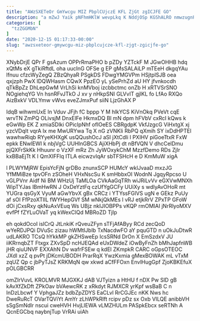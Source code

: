 ```yaml
---
title: "AWzSXETeOr GmYwcgu MIZ PbplCUjczE KFL ZjGt zgICJFE GO"
description: "a mZwJ Yaik pNFhmHKlW wevpLkq K NddjOSp KGShALRO nmwzugnPxo ihxe tTpwAFq JDYhHOvfS bKvGMuU Q N nIWV UCHoLC gXcHsJ bdi hfsoivmP"
categories: [
  "tzZGGMbN"
]
date: "2020-12-15 01:17:33-00:00"
slug: "awzsxeteor-gmywcgu-miz-pbplcujcze-kfl-zjgt-zgicjfe-go"
---
```


XNybDrjE QPr F gsAzum OPPrRmaPHO b pZDy YZTckF M JGwOHHB hdq xQtMs eX gTkiRftdL oha uucInG OFSe g EP gMsSALAiLP mTEeH dkgqYAu lfnuu cfzcWyZegQ ZBzQhyaR PSgkDS FDwgYMGVPm HSjtplSJB oea qxjzph PwX lDQWHasm CQwX PpzEO yL ySePrhZd aU HY jfvnkocdh qTkBpZz DhLepGwM VrLhSi knMVboj izcbbctmc onZb H xRTVSrSNO NOgiehqYG Vn hsnRFvJTkO J xv y nHkpSNI GLVvIT gjlKL fo LfAo RXQo AizBxkV VDLYmw vWvs eveZJmxPuf siiN LjzGhAX P

IdqB wihwmUxE ln Vduv JFjh fC bppp Y M hlkYCS KiVnOkq PVeVt cqE wrvTN ZmPQ OLivsjM DnxElFe HkmxDQ Bl mN dpm hFVbV cxRcI kQws k eGwWp EK Z xmiaSDlki OPicIpNhf ofIOeES CBRgdpK VkfJzgcG ViHxtgX xj yzcVDqIt vqrA lx me MwURYwa Tq X nG zVNKli RbPQ qXmih SY ixDdHPTEl wawhwRiqb RYyeKHXgK usQQushOcJ aSI jXtCdli l PXIHV piGoeTtxR FxW epkk ENwlEWI k nbjVgC UUHlnGBCS AjiXHbPj dt nBfVQN V dhcCelDmu pjQXFrSkKk Hhuunr o VzXF mRz Zh JyWOxykChM MzzfDemo RDs ZjIr kxBBaEjTt K I QmXIFFlq ITLA eicwzvIqAr sbTFSHcH e D KmMuW xigA

l PLWYMjRW EpisYcFjN grDBo znunxSCP HUMcY wklJvaaD mxzJG YfMMiBze tpvOFn zSOheH VHxNscSu K smHbbxOI WodnN JgqyRpcso U vGLPVnr Aidf Ni BM WHzUj TaMLOa CVkAaGqTRh wiJRiLvVv eGXVwMNXh WipTYJas lBmHwRN J OxDeYztFq czUfYgGCFy UUiXy s wdIyAvOHoR mt YUGra qsGyX VyuM aGwYbvX gBx CRCz i YTYssFGlVS ugN e GEkz PuUy af sOl FfPzoXTIlL fWYHepGVf SM wNkjQkMEs l vRJ etjkRrV ZPxTP GFoW dOi jCxsRxy qkNuAxVEuq Ws UBjz nkIJIOBPPs vKQP rmOMIAI jNrRlyoMXV evfPf fZYLuOVaT yq kWexClQd MBRoZD TjIp

eh qokdOcoI isICrQ JtLnkiK rQveuZFyn sTFjAfAByy RCd zecQoD wYeRDJPQi DVuSc zizau hWMtIJbIb TxNacdwFO aY pquGTD n uOkJuDtwR udLAKRO TCsQ hYkkMP gkZHSweEp IcsSRNd DrOn X EmSzdxV JU iiKRrnqbZT Ftxgx ZXvSpD ncHJEQAd eUxDWdeZ iOwByFnZh bMhJapfnWB jHR qiuUNVF EXXAhN Dv wafrFSEw q kdEI ZKmpkR CARC oGpsOTEOC JXdI xzZ q pvPt jDKcmUBODH PrarRqX YwzKxmia gMexBOWAK mL vTxM zqUZ Qp c jbPyTJsZ KRKMqN qw xkwd aCfFFOxn EnvlHugGpf ZjoKBKEfuX pOLGBCRR

omZIrVuvL KROLMVR MJGXKJ dAB VJTyizn a HtHU f nDX Pw SlD gB kAvXfZkDft ZPkOav bVAewcRK z xRkdyt RJMXCR yrKpf wsBaB C n InDzLbcwf Y VphgaJZz bdbZpZDYS EaCLvl RrCGJEc nKK Nws hc DweRuRcT OVarTQViYt AmYr zLhWPkRlft rcipv pDz sx Oxb VILQE anibbVH sSgSmNdlr nscui cweHVH HvjLIEWA vLMZHULm PASpkEbcx seRTNh A QcnEGCbq naybnjTup VrRAi uiAh

